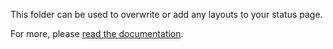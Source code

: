 This folder can be used to overwrite or add any layouts to your status page.

For more, please [read the documentation](https://github.com/mistermantas/cstate/wiki/Customization).
